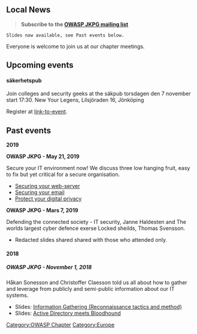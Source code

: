 ## Local News

> **Subscribe to the [OWASP JKPG mailing
> list](https://groups.google.com/a/owasp.org/forum/#!forum/jonkoping-chapter)**

`Slides now available, see Past events below. `

Everyone is welcome to join us at our chapter meetings.

## Upcoming events

#### säkerhetspub

Join colleges and security geeks at the säkpub torsdagen den 7 november
start 17:30. New Your Legens, Lilsjöraden 16, Jönköping

Register at
[link-to-event](https://www.eventbrite.com/e/sakerhetspub-tickets-78450303971?aff=ebdssbdestsearch).

## Past events

**2019**

**OWASP JKPG - May 21, 2019**

Secure your IT environment now\! We discuss three low hanging fruit,
easy to fix but yet critical for a secure organisation.

  - [Securing your
    web-server](https://github.com/owaspjkpg/public/blob/master/Mars%2021%2C%202019/Secure%20your%20web%20services.pdf)
  - [Securing your
    email](https://github.com/owaspjkpg/public/blob/master/Mars%2021%2C%202019/Secure%20your%20email.pdf)
  - [Protect your digital
    privacy](https://github.com/owaspjkpg/public/blob/master/Mars%2021%2C%202019/Digital%20Privacy.pdf)

**OWASP JKPG - Mars 7, 2019**

Defending the connected society - IT security, Janne Haldesten and The
worlds largest cyber defence exerse Locked sheilds, Thomas Svensson.

  - Redacted slides shared shared with those who attended only.

#### 2018

##### OWASP JKPG - November 1, 2018

Håkan Sonesson and Christoffer Claesson told us all about how to gather
and leverage from publicly and semi-public information about our IT
systems.

  - Slides: [Information Gathering (Reconnaissance tactics and
    method)](https://github.com/owaspjkpg/public/blob/master/November%201%20-2018/Information%20Gathering%20\(OWASP\)%20-%20November.pdf)
  - Slides: [Active Directory meets
    Bloodhound](https://raw.githubusercontent.com/owaspjkpg/public/master/November%201%20-2018/Bloodhound%20meets%20ActiveDirectory.pptx)

[Category:OWASP Chapter](Category:OWASP_Chapter "wikilink")
[Category:Europe](Category:Europe "wikilink")